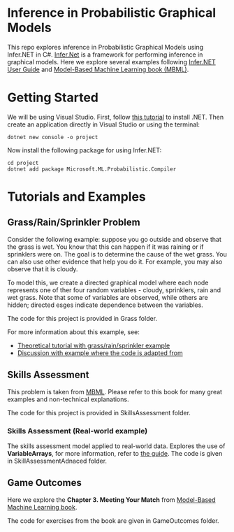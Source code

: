 # Inference in Probabilistic Graphical Models

This repo explores inference in Probabilistic Graphical Models using Infer.NET in C#.
[Infer.Net]((https://dotnet.github.io/infer/default.html)) is a framework for performing inference in graphical models. Here we explore several examples following [Infer.NET User Guide](https://dotnet.github.io/infer/userguide/) and [Model-Based Machine Learning book (MBML)](https://mbmlbook.com/).  

# Getting Started

We will be using Visual Studio. First, follow [this tutorial](https://dotnet.microsoft.com/en-us/learn/dotnet/hello-world-tutorial/intro) to install .NET.
Then create an application directly in Visual Studio or using the terminal:

``` 
dotnet new console -o project
``` 

Now install the following package for using Infer.NET:
``` 
cd project
dotnet add package Microsoft.ML.Probabilistic.Compiler
``` 

# Tutorials and Examples 

## Grass/Rain/Sprinkler Problem

Consider the following example: suppose you go outside and observe that the grass is wet. You know that this can happen if it was raining or if sprinklers were on. The goal is to determine the cause of the wet grass. You can also use other evidence that help you do it. For example, you may also observe that it is cloudy.

To model this, we create a directed graphical model where each node represents one of ther four random variables - cloudy, sprinklers, rain and wet grass. Note that some of variables are observed, while others are hidden; directed esges indicate dependence between the variables. 

The code for this project is provided in Grass folder. 

For more information about this example, see:
- [Theoretical tutorial with grass/rain/sprinkler example](https://www.cs.ubc.ca/~murphyk/Bayes/bnintro.html)
- [Discussion with example where the code is adapted from](https://social.microsoft.com/Forums/en-US/dcffcf8d-fb15-4236-98fd-9d4a5b19e03a/example-of-bayesian-network-migrated-from-communityresearchmicrosoftcom?forum=infer.net)

## Skills Assessment 

This problem is taken from [MBML](https://mbmlbook.com/). Please refer to this book for many great examples and non-technical explanations. 

The code for this project is provided in SkillsAssessment folder.

### Skills Assessment (Real-world example)

The skills assessment model applied to real-world data. Explores the use of **VariableArrays**, for more information, refer to [the guide](https://dotnet.github.io/infer/userguide/Arrays%20and%20ranges.html). The code is given in SkillAssessmentAdnaced folder.

## Game Outcomes

Here we explore the **Chapter 3. Meeting Your Match** from [Model-Based Machine Learning book](https://mbmlbook.com/). 

The code for exercises from the book are given in GameOutcomes folder. 
  
